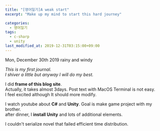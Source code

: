```yaml
---
title: "[영어일기]A weak start"
excerpt: "Make up my mind to start this hard journey"

categories:
  - 영어일기
tags:
  - c-sharp
  - unity
last_modified_at: 2019-12-31T03:15:00+09:00
---
```

Mon, December 30th 2019 rainy and windy  

*This is my first journal.*  
*I shiver a little but anyway I will do my best.*  

I did **frame of this blog site**.  
Actually, it takes almost 3days. Post text with MacOS Terminal is not easy.  
I feel excited although It should more modify. 

I watch youtube about **C#** and **Unity**. Goal is make game project with my brother.  
after dinner, I **install Unity** and lots of additional elements.  

I couldn't serialize novel that failed efficient time distribution.  

